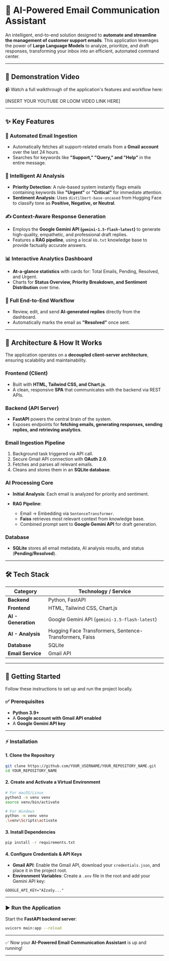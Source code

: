 # 📧 AI-Powered Email Communication Assistant

An intelligent, end-to-end solution designed to **automate and streamline the management of customer support emails**.
This application leverages the power of **Large Language Models** to analyze, prioritize, and draft responses, transforming your inbox into an efficient, automated command center.

---

## 🎥 Demonstration Video

📹 Watch a full walkthrough of the application's features and workflow here:

\[INSERT YOUR YOUTUBE OR LOOM VIDEO LINK HERE]

---

## ✨ Key Features

### 📨 Automated Email Ingestion

* Automatically fetches all support-related emails from a **Gmail account** over the last 24 hours.
* Searches for keywords like **"Support," "Query," and "Help"** in the entire message.

### 🤖 Intelligent AI Analysis

* **Priority Detection**: A rule-based system instantly flags emails containing keywords like **"Urgent"** or **"Critical"** for immediate attention.
* **Sentiment Analysis**: Uses `distilbert-base-uncased` from Hugging Face to classify tone as **Positive, Negative, or Neutral**.

### ✍️ Context-Aware Response Generation

* Employs the **Google Gemini API (`gemini-1.5-flash-latest`)** to generate high-quality, empathetic, and professional draft replies.
* Features a **RAG pipeline**, using a local `kb.txt` knowledge base to provide factually accurate answers.

### 📊 Interactive Analytics Dashboard

* **At-a-glance statistics** with cards for: Total Emails, Pending, Resolved, and Urgent.
* Charts for **Status Overview, Priority Breakdown, and Sentiment Distribution** over time.

### 🔄 Full End-to-End Workflow

* Review, edit, and send **AI-generated replies** directly from the dashboard.
* Automatically marks the email as **"Resolved"** once sent.

---

## 🏩 Architecture & How It Works

The application operates on a **decoupled client-server architecture**, ensuring scalability and maintainability.

### **Frontend (Client)**

* Built with **HTML, Tailwind CSS, and Chart.js**.
* A clean, responsive **SPA** that communicates with the backend via REST APIs.

### **Backend (API Server)**

* **FastAPI** powers the central brain of the system.
* Exposes endpoints for **fetching emails, generating responses, sending replies, and retrieving analytics**.

### **Email Ingestion Pipeline**

1. Background task triggered via API call.
2. Secure Gmail API connection with **OAuth 2.0**.
3. Fetches and parses all relevant emails.
4. Cleans and stores them in an **SQLite database**.

### **AI Processing Core**

* **Initial Analysis**: Each email is analyzed for priority and sentiment.
* **RAG Pipeline**:

  * Email → Embedding via `SentenceTransformer`.
  * **Faiss** retrieves most relevant context from knowledge base.
  * Combined prompt sent to **Google Gemini API** for draft generation.

### **Database**

* **SQLite** stores all email metadata, AI analysis results, and status (**Pending/Resolved**).

---

## 🛠️ Tech Stack

| Category            | Technology / Service                                    |
| ------------------- | ------------------------------------------------------- |
| **Backend**         | Python, FastAPI                                         |
| **Frontend**        | HTML, Tailwind CSS, Chart.js                            |
| **AI - Generation** | Google Gemini API (`gemini-1.5-flash-latest`)           |
| **AI - Analysis**   | Hugging Face Transformers, Sentence-Transformers, Faiss |
| **Database**        | SQLite                                                  |
| **Email Service**   | Gmail API                                               |

---

## 🚀 Getting Started

Follow these instructions to set up and run the project locally.

### ✅ Prerequisites

* **Python 3.9+**
* A **Google account with Gmail API enabled**
* A **Google Gemini API key**

---

### ⚡ Installation

#### 1. Clone the Repository

```bash
git clone https://github.com/YOUR_USERNAME/YOUR_REPOSITORY_NAME.git
cd YOUR_REPOSITORY_NAME
```

#### 2. Create and Activate a Virtual Environment

```bash
# For macOS/Linux
python3 -m venv venv
source venv/bin/activate

# For Windows
python -m venv venv
.\venv\Scripts\activate
```

#### 3. Install Dependencies

```bash
pip install -r requirements.txt
```

#### 4. Configure Credentials & API Keys

* **Gmail API**: Enable the Gmail API, download your `credentials.json`, and place it in the project root.
* **Environment Variables**: Create a `.env` file in the root and add your Gemini API key:

```env
GOOGLE_API_KEY="AIzaSy..."
```

---

### ▶️ Run the Application

Start the **FastAPI backend server**:

```bash
uvicorn main:app --reload
```

---

✅ Now your **AI-Powered Email Communication Assistant** is up and running!

---
